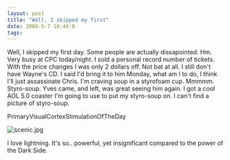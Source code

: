```yaml
---
layout: post
title: "Well, I skipped my first"
date: 2000-5-7 18:44:0
tags: 
---
```


Well, I skipped my first day. Some people are actually dissapointed. Hm. Very busy at CPC today/night. I sold a personal record number of tickets. With the price changes I was only 2 dollars off. Not bat at all. I still don't have Wayne's CD. I said I'd bring it to him Monday, what am I to do, I think I'll just assassinate Chris. I'm craving soup in a styrofoam cup. Mmmmm. Styro-soup. Yves came, and left, was great seeing him again. I got a cool AOL 5.0 coaster I'm going to use to put my styro-soup on. I can't find a picture of styro-soup.




PrimaryVisualCortexStimulationOfTheDay

![scenic.jpg][1]



I love lightning. It's so.. powerful, yet insignificant compared to the power of the Dark Side.



   [1]: scenic.jpg
